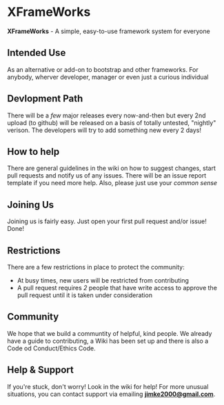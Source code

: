 # XFrameWorks
**XFrameWorks** - A simple, easy-to-use framework system for everyone
## Intended Use
As an alternative or add-on to bootstrap and other frameworks.
For anybody, wherver developer, manager or even just a curious individual
## Devlopment Path
There will be a *few* major releases every now-and-then but every 2nd upload (to github) will be released on a basis of totally untested, "nightly" verison. The developers will try to add something new every 2 days!
## How to help
There are general guidelines in the wiki on how to suggest changes, start pull requests and notify us of
any issues. There will be an issue report template if you need more help. Also, please just use your *common sense*
## Joining Us
Joining us is fairly easy. Just open your first pull request and/or issue! Done!
## Restrictions
There are a few restrictions in place to protect the community:
* At busy times, new users will be restricted from contributing
* A pull request requires *2* people that have write access to approve the pull request until it is taken under consideration
## Community
We hope that we build a communtity of helpful, kind people. We already have a guide to contributing, a Wiki has been set up and there is also a Code od Conduct/Ethics Code.
## Help & Support
If you're stuck, don't worry! Look in the wiki for help! For more unusual situations, you can contact support via emailing **jimke2000@gmail.com**.
